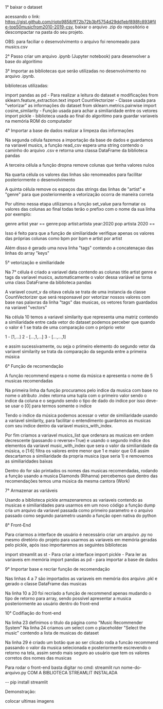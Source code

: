 1° baixar o dataset

acessando o link: https://gist.github.com/rioto9858/ff72b72b3bf5754d29dd1ebf898fc893#file-top50musicfrom2010-2019-csv, baixar o arquivo .zip do repositório e descompactar na pasta do seu projeto.

OBS: para faciliar o desenvolvimento o arquivo foi renomeado para musics.csv

2° Passo criar um arquivo .ipynb (Jupyter notebook) para desenvolver a base do algoritimo

3° Importar as bibliotecas que serão utilizadas no desenvolvimento no arquivo .ipynb.

bibliotecas utilizadas:

import pandas as pd - Para realizar a leitura do dataset e modificações
from sklearn.feature_extraction.text import CountVectorizer - Classe usada para "vetorizar" as informações do dataset
from sklearn.metrics.pairwise import cosine_similarity - Função usada para achar a similiaridade entre os vetores
import pickle - biblioteca usada ao final do algoritimo para guardar variaveis na memória ROM do computador

4° Importar a base de dados realizar a limpeza das informações

Na segunda célula fazemos a importação da base de dados e guardamos na variavel musics, a função read_csv espera uma string
contendo o caminho do arquivo .csv e retorna uma classa DataFrame da biblioteca pandas

A terceira célula a função dropna remove colunas que tenha valores nulos

Na quarta célula os valores das linhas são renomeados para facilitar posteriormente o desenvolvimento

A quinta célula remove os espaços das strings das linhas de "artist" e "genre" para que posteriormente a vetorização ocorra
de maneira correta

Por ultimo nessa etapa utilizamos a função set_value para formatar os valores das colunas ao final todas terão o prefixo com o
nome da sua linha por exemplo:

genre artist year == genre:pop artist:artista year:2020
pop artista 2020 ==

Isso é feito para que a função de similiaridade verifique apenas os valores das próprias colunas como bpm por bpm e artist por artist

Além disso é gerado uma nova linha "tags" contendo a concatenaçao das linhas do array "keys"

5° vetorização e similiaridade

Na 7° célula é criado a variavel data contendo as colunas title artist genre e tags da variavel musics, automaticamente
o valor dessa variável se torna uma class DataFrame da biblioteca pandas

A variavel count_v da oitava celula se trata de uma instancia da classe CountVectorizer que será responsavel por vetorizar nossos
valores com base nas palavras da linha "tags" das musicas, os vetores foram guardados na variavel "vectors"

Na célula 10 temos a variavel similarity que representa uma matriz contendo a similiaridade entre cada vetor do dataset
podemos perceber que quando o valor é 1 se trata de uma comparação com o próprio vetor

1 - [1,...]
2 - [...,1,...]
3 - [...,...,1]

e assim sucessivamente, ou seja o primeiro elemento do segundo vetor da variavel similarity se trata da comparação da segunda entre a primeira música

6° Função de recomendação

A função recommend espera o nome da música e apresenta o nome de 5 musicas recomendadas

Na primeira linha da função procuramos pelo indice da musica com base no nome o atributo .index retorna uma tupla com o primeiro
valor sendo o indice da coluna e o segundo sendo o tipo de dado do indice por isso deve-se usar o [0] para termos somente o indice

Tendo o indice da música podemos acessar o vetor de similiaridade usando a variavel similarity, para facilitar o entendimento
guardamos as musicas com seu indice dentro da variavel musics_with_index.

Por fim criamos a variavel musics_list que ordenara as musicas em ordem decrescente (passando o reverse=True) e usando o segundo
indice dos elementos da variavel music_with_index que sera o valor da similiaridade da música, o [1:6] filtra os valores entre
menor que 1 e maior que 0.6 assim descartamos a similiaridade da propria musica (que seria 1) e removemos as similiaridades baixas

Dentro do for são printados os nomes das musicas recomendadas, rodando a função usando a musica Diamonds (Rihanna) percebemos
que dentro das recomendações temos uma música da mesma cantora (Work)

7° Armazenar as variáveis

Usando a biblioteca pickle armazenaremos as variaveis contendo as musicas e similiaridades para usarmos em um novo código
a função dump cria um arquivo da variavel passada como primeiro parametro e o arquivo passado como segundo parametro usando a
função open nativa do python

8° Front-End

Para criarmos a interface de usuário é necessário criar um arquivo .py no mesmo diretório do projeto para usarmos as variaveis em
memória geradas pelo pickle, após isso importaremos as seguintes bibliotecas

import streamlit as st - Para criar a interface
import pickle - Para ler as variaveis em memória
import pandas as pd - para importar a base de dados

9° Importar base e recriar função de recomendação

Nas linhas 4 a 7 são importados as variaveis em memória dos arquivo .pkl e gerado o classe DataFrame das musicas

Na linha 10 a 20 foi recriado a função de recommend apenas mudando o tipo de retorno para array, sendo possível apresentar
a musica posteriormente ao usuário dentro do front-end

10° Codifiação do front-end

Na linha 23 definimos o titulo da página como "Music Recommender System"
Na linha 24 criamos um select com o placeholder "Select the music" contendo a lista de musicas do dataset

Na linha 29 é criado um botão que ao ser clicado roda a funcão recommend passando o valor da musica selecionada e posteriormente
escrevendo o retorno na tela, assim sendo mais seguro ao usuário que tem os valores corretos dos nomes das musicas

Para rodar o front-end basta digitar no cmd: streamlit run nome-do-arquivo.py
COM A BIBLIOTECA STREAMLIT INSTALADA

-- pip install streamlit

Demonstração:

colocar ultimas imagens
